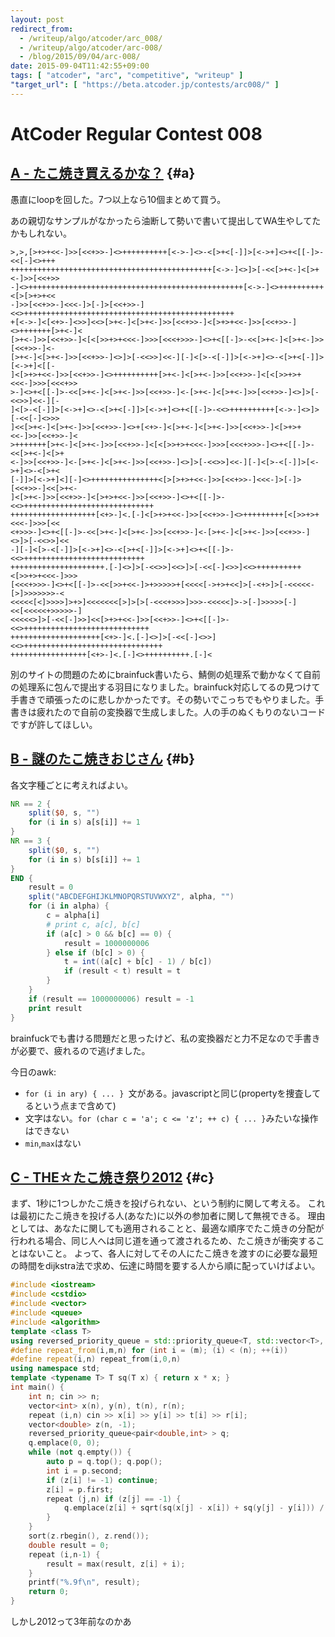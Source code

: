 ```yaml
---
layout: post
redirect_from:
  - /writeup/algo/atcoder/arc_008/
  - /writeup/algo/atcoder/arc-008/
  - /blog/2015/09/04/arc-008/
date: 2015-09-04T11:42:55+09:00
tags: [ "atcoder", "arc", "competitive", "writeup" ]
"target_url": [ "https://beta.atcoder.jp/contests/arc008/" ]
---
```


# AtCoder Regular Contest 008

<!-- more -->

## [A - たこ焼き買えるかな？](https://beta.atcoder.jp/contests/arc008/tasks/arc008_1) {#a}

愚直にloopを回した。7つ以上なら10個まとめて買う。

あの親切なサンプルがなかったら油断して勢いで書いて提出してWA生やしてたかもしれない。

``` plain
>,>,[>+>+<<-]>>[<<+>>-]<>++++++++++[<->-]<>-<[>+<[-]]>[<->+]<>+<[[-]>-<<[-]<>+++
+++++++++++++++++++++++++++++++++++++++++++++[<->-]<>]>[-<<[>+<-]<[>+<-]>>[<<+>>
-]<>++++++++++++++++++++++++++++++++++++++++++++++++[<->-]<>++++++++++<[>[>+>+<<
-]>>[<<+>>-]<<<-]>[-]>[<<+>>-]<<>+++++++++++++++++++++++++++++++++++++++++++++++
+[<->-]<[<+>-]<>>]<<>[>+<-]<[>+<-]>>[<<+>>-]<[>+>+<<-]>>[<<+>>-]<>+++++++[>+<-]<
[>+<-]>>[<<+>>-]<[<[>>+>+<<<-]>>>[<<<+>>>-]<>+<[[-]>-<<[>+<-]<[>+<-]>>[<<+>>-]<-
[>+<-]<[>+<-]>>[<<+>>-]<>]>[-<<>>]<<-][-]<[>-<[-]]>[<->+]<>-<[>+<[-]]>[<->+]<[[-
]<[>+>+<<-]>>[<<+>>-]<>++++++++++[>+<-]<[>+<-]>>[<<+>>-]<[<[>>+>+<<<-]>>>[<<<+>>
>-]<>+<[[-]>-<<[>+<-]<[>+<-]>>[<<+>>-]<-[>+<-]<[>+<-]>>[<<+>>-]<>]>[-<<>>]<<-][-
]<[>-<[-]]>[<->+]<>-<[>+<[-]]>[<->+]<>+<[[-]>-<<>++++++++++[<->-]<>]>[-<<[-]<>>>
]<<[>+<-]<[>+<-]>>[<<+>>-]<>+[<+>-]<[>+<-]<[>+<-]>>[<<+>>-]<[>+>+<<-]>>[<<+>>-]<
>+++++++[>+<-]<[>+<-]>>[<<+>>-]<[<[>>+>+<<<-]>>>[<<<+>>>-]<>+<[[-]>-<<[>+<-]<[>+
<-]>>[<<+>>-]<-[>+<-]<[>+<-]>>[<<+>>-]<>]>[-<<>>]<<-][-]<[>-<[-]]>[<->+]<>-<[>+<
[-]]>[<->+]<][-]<>+++++++++++++++<[>[>+>+<<-]>>[<<+>>-]<<<-]>[-]>[<<+>>-]<<[>+<-
]<[>+<-]>>[<<+>>-]<[>+>+<<-]>>[<<+>>-]<>+<[[-]>-<<>+++++++++++++++++++++++++++++
+++++++++++++++++++[<+>-]<.[-]<[>+>+<<-]>>[<<+>>-]<>+++++++++[<[>>+>+<<<-]>>>[<<
<+>>>-]<>+<[[-]>-<<[>+<-]<[>+<-]>>[<<+>>-]<-[>+<-]<[>+<-]>>[<<+>>-]<>]>[-<<>>]<<
-][-]<[>-<[-]]>[<->+]<>-<[>+<[-]]>[<->+]<>+<[[-]>-<<>+++++++++++++++++++++++++++
+++++++++++++++++++++.[-]<>]>[-<<>>]<<>]>[-<<[-]<>>]<<>++++++++++<[>>+>+<<<-]>>>
[<<<+>>>-]<>+<[[-]>-<<[>>+<<-]>+>>>>>+[<<<<[->+>+<<]>[-<+>]>[-<<<<<-[>]>>>>>>>-<
<<<<<[<]>>>>]>+>]<<<<<<<[>]>[>[-<<<+>>>]>>>-<<<<<]>->[-]>>>>>[-]<<[<<<<<+>>>>>-]
<<<<<>]>[-<<[-]>>]<<[>+>+<<-]>>[<<+>>-]<>+<[[-]>-<<>++++++++++++++++++++++++++++
++++++++++++++++++++[<+>-]<.[-]<>]>[-<<[-]<>>]<<>+++++++++++++++++++++++++++++++
+++++++++++++++++[<+>-]<.[-]<>++++++++++.[-]<
```

別のサイトの問題のためにbrainfuck書いたら、鯖側の処理系で動かなくて自前の処理系に包んで提出する羽目になりました。brainfuck対応してるの見つけて手書きで頑張ったのに悲しかかったです。その勢いでこっちでもやりました。手書きは疲れたので自前の変換器で生成しました。人の手のぬくもりのないコードですが許してほしい。

## [B - 謎のたこ焼きおじさん](https://beta.atcoder.jp/contests/arc008/tasks/arc008_2) {#b}

各文字種ごとに考えればよい。

``` awk
NR == 2 {
    split($0, s, "")
    for (i in s) a[s[i]] += 1
}
NR == 3 {
    split($0, s, "")
    for (i in s) b[s[i]] += 1
}
END {
    result = 0
    split("ABCDEFGHIJKLMNOPQRSTUVWXYZ", alpha, "")
    for (i in alpha) {
        c = alpha[i]
        # print c, a[c], b[c]
        if (a[c] > 0 && b[c] == 0) {
            result = 1000000006
        } else if (b[c] > 0) {
            t = int((a[c] + b[c] - 1) / b[c])
            if (result < t) result = t
        }
    }
    if (result == 1000000006) result = -1
    print result
}
```

brainfuckでも書ける問題だと思ったけど、私の変換器だと力不足なので手書きが必要で、疲れるので逃げました。

今日のawk:

-   `for (i in ary) { ... } `文がある。javascriptと同じ(propertyを捜査してるという点まで含めて)
-   文字はない。`for (char c = 'a'; c <= 'z'; ++ c) { ... }`みたいな操作はできない
-   `min`,`max`はない

## [C - THE☆たこ焼き祭り2012](https://beta.atcoder.jp/contests/arc008/tasks/arc008_3) {#c}

まず、1秒に1つしかたこ焼きを投げられない、という制約に関して考える。
これは最初にたこ焼きを投げる人(あなた)に以外の参加者に関して無視できる。
理由としては、あなたに関しても適用されることと、最適な順序でたこ焼きの分配が行われる場合、同じ人へは同じ道を通って渡されるため、たこ焼きが衝突することはないこと。
よって、各人に対してその人にたこ焼きを渡すのに必要な最短の時間をdijkstra法で求め、伝達に時間を要する人から順に配っていけばよい。

``` c++
#include <iostream>
#include <cstdio>
#include <vector>
#include <queue>
#include <algorithm>
template <class T>
using reversed_priority_queue = std::priority_queue<T, std::vector<T>, std::greater<T> >;
#define repeat_from(i,m,n) for (int i = (m); (i) < (n); ++(i))
#define repeat(i,n) repeat_from(i,0,n)
using namespace std;
template <typename T> T sq(T x) { return x * x; }
int main() {
    int n; cin >> n;
    vector<int> x(n), y(n), t(n), r(n);
    repeat (i,n) cin >> x[i] >> y[i] >> t[i] >> r[i];
    vector<double> z(n, -1);
    reversed_priority_queue<pair<double,int> > q;
    q.emplace(0, 0);
    while (not q.empty()) {
        auto p = q.top(); q.pop();
        int i = p.second;
        if (z[i] != -1) continue;
        z[i] = p.first;
        repeat (j,n) if (z[j] == -1) {
            q.emplace(z[i] + sqrt(sq(x[j] - x[i]) + sq(y[j] - y[i])) /(double) min(t[i], r[j]), j);
        }
    }
    sort(z.rbegin(), z.rend());
    double result = 0;
    repeat (i,n-1) {
        result = max(result, z[i] + i);
    }
    printf("%.9f\n", result);
    return 0;
}
```

しかし2012って3年前なのかあ
